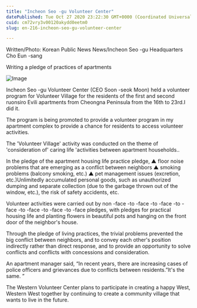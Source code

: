 ```yaml
---
title: "Incheon Seo -gu Volunteer Center"
datePublished: Tue Oct 27 2020 23:22:30 GMT+0000 (Coordinated Universal Time)
cuid: cm72vry3v00120akydd0eetm0
slug: en-216-incheon-seo-gu-volunteer-center

---
```



Written/Photo: Korean Public News News/Incheon Seo -gu Headquarters Cho Eun -sang

Writing a pledge of practices of apartments

![Image](https://cdn.hashnode.com/res/hashnode/image/upload/v1739423388907/ad15c7a1-4274-410a-ab2b-e71a0875e337.jpeg)

Incheon Seo -gu Volunteer Center (CEO Soon -seok Moon) held a volunteer program for Volunteer Village for the residents of the first and second ruonsiro Evili apartments from Cheongna Peninsula from the 16th to 23rd.I did it.

The program is being promoted to provide a volunteer program in my apartment complex to provide a chance for residents to access volunteer activities.

The 'Volunteer Village' activity was conducted on the theme of 'consideration of' caring life 'activities between apartment households..

In the pledge of the apartment housing life practice pledge, ▲ floor noise problems that are emerging as a conflict between neighbors ▲ smoking problems (balcony smoking, etc.) ▲ pet management issues (excretion, etc.)Unlimitedly accumulated personal goods, such as unauthorized dumping and separate collection (due to the garbage thrown out of the window, etc.), the risk of safety accidents, etc.

Volunteer activities were carried out by non -face -to -face -to -face -to -face -to -face -to -face -to -face pledges, with pledges for practical housing life and planting flowers in beautiful pots and hanging on the front door of the neighbor's house.

Through the pledge of living practices, the trivial problems prevented the big conflict between neighbors, and to convey each other's position indirectly rather than direct response, and to provide an opportunity to solve conflicts and conflicts with concessions and consideration.

An apartment manager said, “In recent years, there are increasing cases of police officers and grievances due to conflicts between residents.”It's the same. ”

The Western Volunteer Center plans to participate in creating a happy West, Western West together by continuing to create a community village that wants to live in the future.